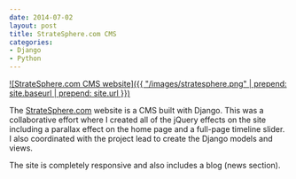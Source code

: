```yaml
---
date: 2014-07-02
layout: post
title: StrateSphere.com CMS
categories:
- Django
- Python
---
```


[![StrateSphere.com CMS website]({{ "/images/stratesphere.png" | prepend: site.baseurl | prepend: site.url }})](http://stratesphere.com)

The [StrateSphere.com](http://stratesphere.com) website is a CMS built with Django. This was a collaborative effort where I created all of the jQuery effects on the site including a parallax effect on the home page and a full-page timeline slider. I also coordinated with the project lead to create the Django models and views.

The site is completely responsive and also includes a blog (news section).